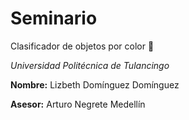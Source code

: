# Seminario

Clasificador de objetos por color :rainbow:

*Universidad Politécnica de Tulancingo*

**Nombre:** Lizbeth Domínguez Domínguez 

**Asesor:** Arturo Negrete Medellín 
